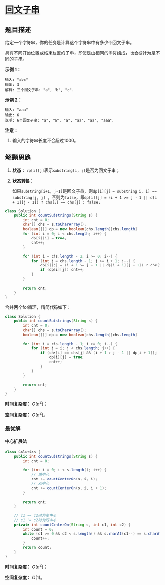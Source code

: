 # [回文子串](https://leetcode-cn.com/problems/palindromic-substrings/)

## 题目描述

给定一个字符串，你的任务是计算这个字符串中有多少个回文子串。

具有不同开始位置或结束位置的子串，即使是由相同的字符组成，也会被计为是不同的子串。

**示例 1：**

```
输入: "abc"
输出: 3
解释: 三个回文子串: "a", "b", "c".
```

**示例 2：**

```
输入: "aaa"
输出: 6
说明: 6个回文子串: "a", "a", "a", "aa", "aa", "aaa".
```

**注意：**

1. 输入的字符串长度不会超过1000。

## 解题思路

1. **状态**： `dp[i][j]`表示`substring[i, j]`是否为回文子串；

2. **状态转换**：

   如果`substring[i+1, j-1]`是回文子串，则`dp[i][j] = substring[i, i] == substring[j, j] `，否则为`false`，即`dp[i][j] = (i + 1 >= j - 1 || d[i + 1][j - 1]) ? chs[i] == chs[j] : false; `

```java
class Solution {
    public int countSubstrings(String s) {
        int cnt = 0;
        char[] chs = s.toCharArray();
        boolean[][] dp = new boolean[chs.length][chs.length];
        for (int i = 0; i < chs.length; i++) {
            dp[i][i] = true;
            cnt++;
        }

        for (int i = chs.length - 2; i >= 0; i--) {
            for (int j = chs.length - 1; j >= i + 1; j--) {
                dp[i][j] = (i + 1 >= j - 1 || dp[i + 1][j - 1]) ? chs[i] == chs[j] : false;
                if (dp[i][j]) cnt++;
            }
        }
        
        return cnt;
    }
}
```

合并两个for循环，精简代码如下：

```java
class Solution {
    public int countSubstrings(String s) {
        int cnt = 0;
        char[] chs = s.toCharArray();
        boolean[][] dp = new boolean[chs.length][chs.length];

        for (int i = chs.length - 1; i >= 0; i--) {
            for (int j = i; j < chs.length; j++) {
                if (chs[i] == chs[j] && (i + 1 > j - 1 || dp[i + 1][j - 1])) {
                    dp[i][j] = true;
                    cnt++;
                }
            }
        }
        
        return cnt;
    }
}
```

**时间复杂度：** $O(n ^ 2)$；

**空间复杂度：** $O(n^2)$。

### 最优解

#### 中心扩展法

```java
class Solution {
    public int countSubstrings(String s) {
        int cnt = 0;

        for (int i = 0; i < s.length(); i++) {
            // 单中心
            cnt += countCenterOn(s, i, i);
            // 双中心
            cnt += countCenterOn(s, i, i + 1);
        }
        
        return cnt;
    }
    
    // c1 == c2时为单中心
    // c1 != c2时为双中心
    private int countCenterOn(String s, int c1, int c2) {
        int count = 0;
        while (c1 >= 0 && c2 < s.length() && s.charAt(c1--) == s.charAt(c2++)) {
            count++;
        }
        return count;
    }
}
```

**时间复杂度：** $O(n^2)$；

**空间复杂度：** $O(1)$。